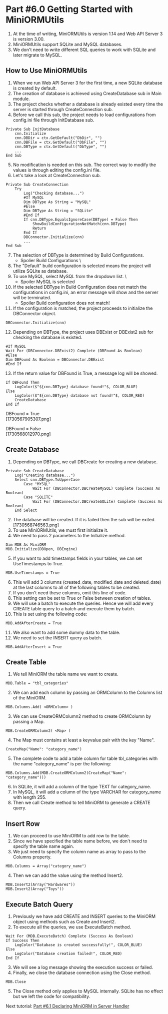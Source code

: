 # Part #6.0 Getting Started with MiniORMUtils
1. At the time of writing, MiniORMUtils is version 1.14 and Web API Server 3 is version 3.00.
2. MiniORMUtils support SQLite and MySQL databases.
3. We don't need to write different SQL queries to work with SQLite and later migrate to MySQL.

## How to Use MiniORMUtils
1. When we run Web API Server 3 for the first time, a new SQLite database is created by default.
2. The creation of database is achieved using CreateDatabase sub in Main module.
3. The project checks whether a database is already existed every time the server is started through CreateConnection sub.
4. Before we call this sub, the project needs to load configurations from config.ini file through InitDatabase sub.
```B4X
Private Sub InitDatabase
    cnn.Initialize
    cnn.DBDir = ctx.GetDefault("DbDir", "")
    cnn.DBFile = ctx.GetDefault("DbFile", "")
    cnn.DBType = ctx.GetDefault("DbType", "")
    ...
End Sub
```
5. No modification is needed on this sub. The correct way to modify the values is through editing the config.ini file.
6. Let's take a look at CreateConnection sub.
```B4X
Private Sub CreateConnection
    Try
        Log("Checking database...")
        #If MySQL
        Dim DBType As String = "MySQL"
        #Else
        Dim DBType As String = "SQLite"
        #End If
        If cnn.DBType.EqualsIgnoreCase(DBType) = False Then
            ShowBuildConfigurationNotMatch(cnn.DBType)
            Return
        End If
        DBConnector.Initialize(cnn)
        ...
End Sub
```
7. The selection of DBType is determined by Build Configurations.
   * Spolier Build Configurations \
8. The "Default" build configuration is selected means the project will utilize SQLite as database.
9. To use MySQL, select MySQL from the dropdown list. \
   * Spoiler MySQL is selected
10. If the selected DBType in Build Configuration does not match the configurations in config.ini, an error message will show and the server will be terminated.
    * Spoiler Build configuration does not match!
11. If the configuration is matched, the project proceeds to initialize the DBConnector object.
```B4X
DBConnector.Initialize(cnn)
```
12. Depending on DBType, the project uses DBExist or DBExist2 sub for checking the database is existed.
```B4X
#If MySQL
Wait For (DBConnector.DBExist2) Complete (DBFound As Boolean)
#Else
Dim DBFound As Boolean = DBConnector.DBExist
#End If
```
13. If the return value for DBFound is True, a message log will be showed.
```B4X
If DBFound Then
    LogColor($"${cnn.DBType} database found!"$, COLOR_BLUE)
Else
    LogColor($"${cnn.DBType} database not found!"$, COLOR_RED)
    CreateDatabase
End If
```
DBFound = True \
[1730567905307.png]

DBFound = False \
[1730568012970.png]

## Create Database
1. Depending on DBType, we call DBCreate for creating a new database.
```B4X
Private Sub CreateDatabase
    Log("Creating database...")
    Select cnn.DBType.ToUpperCase
        Case "MYSQL"
            Wait For (DBConnector.DBCreateMySQL) Complete (Success As Boolean)
        Case "SQLITE"
            Wait For (DBConnector.DBCreateSQLite) Complete (Success As Boolean)
    End Select
```
2. The database will be created. If it is failed then the sub will be exited. \
   [1730568746563.png]
3. To use MiniORMUtils, we must first initialize it.
4. We need to pass 2 parameters to the Initialize method.
```B4X
Dim MDB As MiniORM
MDB.Initialize(DBOpen, DBEngine)
```
5. If you want to add timestamps fields in your tables, we can set UseTimestamps to True.
```B4X
MDB.UseTimestamps = True
```
6. This will add 3 columns (created_date, modified_date and deleted_date) at the last columns to all of the following tables to be created.
7. If you don't need these columns, omit this line of code.
8. This setting can be set to True or False between creation of tables.
9. We will use a batch to execute the queries. Hence we will add every CREATE table query to a batch and execute them by batch.
10. This is set using the following code:
```B4X
MDB.AddAfterCreate = True
```
11. We also want to add some dummy data to the table.
12. We need to set the INSERT query as batch.
```B4X
MDB.AddAfterInsert = True
```

## Create Table
1. We tell MiniORM the table name we want to create.
```B4X
MDB.Table = "tbl_categories"
```
2. We can add each column by passing an ORMColumn to the Columns list of the MiniORM.
```B4X
MDB.Columns.Add( <ORMColumn> )
```
3. We can use CreateORMColumn2 method to create ORMColumn by passing a Map.
```B4X
MDB.CreateORMColumn2( <Map> )
```
4. The Map must contains at least a keyvalue pair with the key "Name".
```B4X
CreateMap("Name": "category_name")
```
5. The complete code to add a table column for table tbl_categories with the name "category_name" is per the following:
```B4X
MDB.Columns.Add(MDB.CreateORMColumn2(CreateMap("Name": "category_name")))
```
6. In SQLite, it will add a column of the type TEXT for category_name.
7. In MySQL, it will add a column of the type VARCHAR for category_name with length 255.
8. Then we call Create method to tell MiniORM to generate a CREATE query.

## Insert Row
1. We can proceed to use MiniORM to add row to the table.
2. Since we have specified the table name before, we don't need to specify the table name again.
3. We just need to specify the column name as array to pass to the Columns property.
```B4X
MDB.Columns = Array("category_name")
```
4. Then we can add the value using the method Insert2.
```B4X
MDB.Insert2(Array("Hardwares"))
MDB.Insert2(Array("Toys"))
```

## Execute Batch Query
1. Previously we have add CREATE and INSERT queries to the MiniORM object using methods such as Create and Insert2.
2. To execute all the queries, we use ExecuteBatch method.
```B4X
Wait For (MDB.ExecuteBatch) Complete (Success As Boolean)
If Success Then
    LogColor("Database is created successfully!", COLOR_BLUE)
Else
    LogColor("Database creation failed!", COLOR_RED)
End If
```
3. We will see a log message showing the execution success or failed.
4. Finally, we close the database connection using the Close method.
```B4X
MDB.Close
```
5. The Close method only applies to MySQL internally. SQLite has no effect but we left the code for compatibility.

Next tutorial: [Part #6.1 Declaring MiniORM in Server Handler](https://github.com/pyhoon/web-api-server-tutorial/blob/main/Part%20%236.1%20Declaring%20MiniORM%20in%20Server%20Handler.md)
